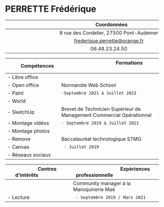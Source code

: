 # PERRETTE Frédérique

| &nbsp;&nbsp;&nbsp;&nbsp;&nbsp;&nbsp;&nbsp;&nbsp;&nbsp;&nbsp;&nbsp;&nbsp;&nbsp;&nbsp;&nbsp;&nbsp;&nbsp;&nbsp;&nbsp;&nbsp;&nbsp;&nbsp;&nbsp;&nbsp;&nbsp;&nbsp;&nbsp;&nbsp;&nbsp;&nbsp;&nbsp;&nbsp;&nbsp;&nbsp;&nbsp;&nbsp;&nbsp;&nbsp;&nbsp;&nbsp;&nbsp;&nbsp;&nbsp;&nbsp;&nbsp;&nbsp;&nbsp;&nbsp;&nbsp;&nbsp;&nbsp;&nbsp;&nbsp;&nbsp;&nbsp;&nbsp;&nbsp;&nbsp;&nbsp;&nbsp;&nbsp;&nbsp;&nbsp;&nbsp;&nbsp;&nbsp;&nbsp;Coordonnées&nbsp;&nbsp;&nbsp;&nbsp;&nbsp;&nbsp;&nbsp;&nbsp;&nbsp;&nbsp;&nbsp;&nbsp;&nbsp;&nbsp;&nbsp;&nbsp;&nbsp;&nbsp;&nbsp;&nbsp;&nbsp;&nbsp;&nbsp;&nbsp;&nbsp;&nbsp;&nbsp;&nbsp;&nbsp;&nbsp;&nbsp;&nbsp;&nbsp;&nbsp;&nbsp;&nbsp;&nbsp;&nbsp;&nbsp;&nbsp;&nbsp;&nbsp;&nbsp;&nbsp;&nbsp;&nbsp;&nbsp;&nbsp;&nbsp;&nbsp;&nbsp;&nbsp;&nbsp;&nbsp;&nbsp;&nbsp;&nbsp;&nbsp;&nbsp;&nbsp;&nbsp;&nbsp;&nbsp;
|:-------------:|
|8 rue des Cordelier, 27500 Pont-Audemer|
| frederique.perrette@orange.fr|
| 06.48.23.24.50|

|&nbsp;&nbsp;&nbsp;&nbsp;&nbsp;&nbsp;&nbsp;&nbsp;&nbsp;&nbsp;Compétences&nbsp;&nbsp;|&nbsp;&nbsp;&nbsp;&nbsp;&nbsp;&nbsp;&nbsp;&nbsp;&nbsp;&nbsp;&nbsp;&nbsp;&nbsp;&nbsp;&nbsp;&nbsp;&nbsp;&nbsp;&nbsp;&nbsp;&nbsp;&nbsp;&nbsp;&nbsp;&nbsp;&nbsp;&nbsp;&nbsp;&nbsp;&nbsp; Formations &nbsp;&nbsp;&nbsp;&nbsp;&nbsp;&nbsp;&nbsp;&nbsp;&nbsp;&nbsp;&nbsp;&nbsp;&nbsp;&nbsp;&nbsp;&nbsp;&nbsp;&nbsp;&nbsp;&nbsp;&nbsp;&nbsp;&nbsp;&nbsp;&nbsp;&nbsp;&nbsp;&nbsp;&nbsp;&nbsp; |
| ------------- |-------------|
| - Libre office   |     |
| - Open office   |   Normandie Web School |
| - Paint|   `-Septembre 2021 à Juillet 2023` |
| - World|  |
| - SketchUp| Brevet de Technicien Supérieur de Management Commercial Opérationnel  |
| - Montage vidéos| `- Septembre 2019 à Juillet 2021`     |
| - Montage photos|      |
| - Remove| Baccalauréat technologique STMG |
| - Canvas|` - Juillet 2019`|
| - Réseaux sociaux|

|&nbsp;&nbsp;&nbsp;&nbsp;&nbsp;&nbsp;&nbsp;&nbsp;&nbsp;&nbsp;&nbsp;&nbsp;&nbsp;&nbsp;Centres d'intérêts&nbsp;&nbsp;&nbsp;&nbsp;&nbsp;&nbsp;&nbsp;&nbsp;&nbsp;&nbsp;&nbsp;&nbsp;&nbsp;&nbsp;&nbsp;&nbsp;&nbsp;|&nbsp;&nbsp;&nbsp;&nbsp;&nbsp;&nbsp;&nbsp;&nbsp;&nbsp;&nbsp;&nbsp;&nbsp;&nbsp;&nbsp;&nbsp;&nbsp;&nbsp;&nbsp;&nbsp;&nbsp;&nbsp;&nbsp;&nbsp;&nbsp;&nbsp;&nbsp;&nbsp;&nbsp;&nbsp;&nbsp; Expériences professionnelle &nbsp;&nbsp;&nbsp;&nbsp;&nbsp;&nbsp;&nbsp;&nbsp;&nbsp;&nbsp;&nbsp;&nbsp;&nbsp;&nbsp;&nbsp;&nbsp;&nbsp;&nbsp;&nbsp;&nbsp;&nbsp;&nbsp;&nbsp;&nbsp;&nbsp;&nbsp;&nbsp;&nbsp;&nbsp;&nbsp; |
| ------------- |-------------|
| | Community manager à la Maroquinerie Maé   |
| - Lecture| ` - Septembre 2019 / Mars 2021` |